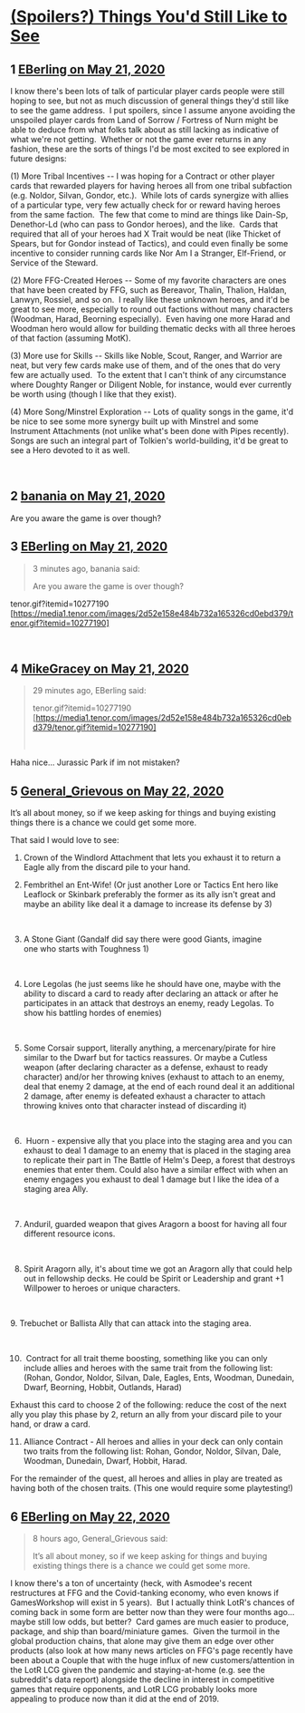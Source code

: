 # [(Spoilers?)  Things You&#039;d Still Like to See](https://community.fantasyflightgames.com/topic/308571-spoilers-things-youd-still-like-to-see/)

## 1 [EBerling on May 21, 2020](https://community.fantasyflightgames.com/topic/308571-spoilers-things-youd-still-like-to-see/?do=findComment&comment=3942589)

I know there's been lots of talk of particular player cards people were still hoping to see, but not as much discussion of general things they'd still like to see the game address.  I put spoilers, since I assume anyone avoiding the unspoiled player cards from Land of Sorrow / Fortress of Nurn might be able to deduce from what folks talk about as still lacking as indicative of what we're not getting.  Whether or not the game ever returns in any fashion, these are the sorts of things I'd be most excited to see explored in future designs:


(1) More Tribal Incentives
-- I was hoping for a Contract or other player cards that rewarded players for having heroes all from one tribal subfaction (e.g. Noldor, Silvan, Gondor, etc.).  While lots of cards synergize with allies of a particular type, very few actually check for or reward having heroes from the same faction.  The few that come to mind are things like Dain-Sp, Denethor-Ld (who can pass to Gondor heroes), and the like.  Cards that required that all of your heroes had X Trait would be neat (like Thicket of Spears, but for Gondor instead of Tactics), and could even finally be some incentive to consider running cards like Nor Am I a Stranger, Elf-Friend, or Service of the Steward.

(2) More FFG-Created Heroes
-- Some of my favorite characters are ones that have been created by FFG, such as Bereavor, Thalin, Thalion, Haldan, Lanwyn, Rossiel, and so on.  I really like these unknown heroes, and it'd be great to see more, especially to round out factions without many characters (Woodman, Harad, Beorning especially).  Even having one more Harad and Woodman hero would allow for building thematic decks with all three heroes of that faction (assuming MotK).

(3) More use for Skills
-- Skills like Noble, Scout, Ranger, and Warrior are neat, but very few cards make use of them, and of the ones that do very few are actually used.  To the extent that I can't think of any circumstance where Doughty Ranger or Diligent Noble, for instance, would ever currently be worth using (though I like that they exist).

(4) More Song/Minstrel Exploration
-- Lots of quality songs in the game, it'd be nice to see some more synergy built up with Minstrel and some Instrument Attachments (not unlike what's been done with Pipes recently).  Songs are such an integral part of Tolkien's world-building, it'd be great to see a Hero devoted to it as well.

 

## 2 [banania on May 21, 2020](https://community.fantasyflightgames.com/topic/308571-spoilers-things-youd-still-like-to-see/?do=findComment&comment=3942690)

Are you aware the game is over though?

## 3 [EBerling on May 21, 2020](https://community.fantasyflightgames.com/topic/308571-spoilers-things-youd-still-like-to-see/?do=findComment&comment=3942699)

> 3 minutes ago, banania said:
> 
> Are you aware the game is over though?


tenor.gif?itemid=10277190 [https://media1.tenor.com/images/2d52e158e484b732a165326cd0ebd379/tenor.gif?itemid=10277190]

 

## 4 [MikeGracey on May 21, 2020](https://community.fantasyflightgames.com/topic/308571-spoilers-things-youd-still-like-to-see/?do=findComment&comment=3942730)

> 29 minutes ago, EBerling said:
> 
> 
> tenor.gif?itemid=10277190 [https://media1.tenor.com/images/2d52e158e484b732a165326cd0ebd379/tenor.gif?itemid=10277190]
> 
>  

Haha nice... Jurassic Park if im not mistaken?

## 5 [General_Grievous on May 22, 2020](https://community.fantasyflightgames.com/topic/308571-spoilers-things-youd-still-like-to-see/?do=findComment&comment=3942971)

It’s all about money, so if we keep asking for things and buying existing things there is a chance we could get some more. 
 

That said I would love to see:

1. Crown of the Windlord Attachment that lets you exhaust it to return a Eagle ally from the discard pile to your hand. 

2. Fembrithel an Ent-Wife! (Or just another Lore or Tactics Ent hero like Leaflock or Skinbark preferably the former as its ally isn't great and maybe an ability like deal it a damage to increase its defense by 3)

 

3. A Stone Giant (Gandalf did say there were good Giants, imagine one who starts with Toughness 1)

 

4. Lore Legolas (he just seems like he should have one, maybe with the ability to discard a card to ready after declaring an attack or after he participates in an attack that destroys an enemy, ready Legolas. To show his battling hordes of enemies)

 

5. Some Corsair support, literally anything, a mercenary/pirate for hire similar to the Dwarf but for tactics reassures. Or maybe a Cutless weapon (after declaring character as a defense, exhaust to ready character) and/or her throwing knives (exhaust to attach to an enemy, deal that enemy 2 damage, at the end of each round deal it an additional 2 damage, after enemy is defeated exhaust a character to attach throwing knives onto that character instead of discarding it)

 

6.  Huorn - expensive ally that you place into the staging area and you can exhaust to deal 1 damage to an enemy that is placed in the staging area to replicate their part in The Battle of Helm's Deep, a forest that destroys enemies that enter them. Could also have a similar effect with when an enemy engages you exhaust to deal 1 damage but I like the idea of a staging area Ally.

 

7. Anduril, guarded weapon that gives Aragorn a boost for having all four different resource icons.

 

8. Spirit Aragorn ally, it's about time we got an Aragorn ally that could help out in fellowship decks. He could be Spirit or Leadership and grant +1 Willpower to heroes or unique characters. 

 

9. Trebuchet or Ballista Ally that can attack into the staging area.

 

10.  Contract for all trait theme boosting, something like you can only include allies and heroes with the same trait from the following list: (Rohan, Gondor, Noldor, Silvan, Dale, Eagles, Ents, Woodman, Dunedain, Dwarf, Beorning, Hobbit, Outlands, Harad)

Exhaust this card to choose 2 of the following: reduce the cost of the next ally you play this phase by 2, return an ally from your discard pile to your hand, or draw a card.

11. Alliance Contract - All heroes and allies in your deck can only contain two traits from the following list: Rohan, Gondor, Noldor, Silvan, Dale, Woodman, Dunedain, Dwarf, Hobbit, Harad.

For the remainder of the quest, all heroes and allies in play are treated as having both of the chosen traits. (This one would require some playtesting!)

## 6 [EBerling on May 22, 2020](https://community.fantasyflightgames.com/topic/308571-spoilers-things-youd-still-like-to-see/?do=findComment&comment=3943099)

> 8 hours ago, General_Grievous said:
> 
> It’s all about money, so if we keep asking for things and buying existing things there is a chance we could get some more. 


I know there's a ton of uncertainty (heck, with Asmodee's recent restructures at FFG and the Covid-tanking economy, who even knows if GamesWorkshop will exist in 5 years).  But I actually think LotR's chances of coming back in some form are better now than they were four months ago... maybe still low odds, but better?  Card games are much easier to produce, package, and ship than board/miniature games.  Given the turmoil in the global production chains, that alone may give them an edge over other products (also look at how many news articles on FFG's page recently have been about a Couple that with the huge influx of new customers/attention in the LotR LCG given the pandemic and staying-at-home (e.g. see the subreddit's data report) alongside the decline in interest in competitive games that require opponents, and LotR LCG probably looks more appealing to produce now than it did at the end of 2019.

